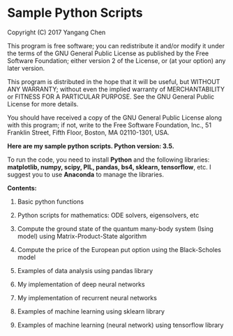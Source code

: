 # Sample Python Scripts

Copyright (C) 2017  Yangang Chen

This program is free software; you can redistribute it and/or
modify it under the terms of the GNU General Public License
as published by the Free Software Foundation; either version 2
of the License, or (at your option) any later version.

This program is distributed in the hope that it will be useful,
but WITHOUT ANY WARRANTY; without even the implied warranty of
MERCHANTABILITY or FITNESS FOR A PARTICULAR PURPOSE.  See the
GNU General Public License for more details.

You should have received a copy of the GNU General Public License
along with this program; if not, write to the Free Software
Foundation, Inc., 51 Franklin Street, Fifth Floor, Boston, MA  02110-1301, USA.

**Here are my sample python scripts. Python version: 3.5.**

To run the code, you need to install **Python** and the following libraries: **matplotlib, numpy, scipy, PIL, pandas, bs4, sklearn, tensorflow**, etc. I suggest you to use **Anaconda** to manage the libraries.

**Contents:**

1. Basic python functions

2. Python scripts for mathematics: ODE solvers, eigensolvers, etc

3. Compute the ground state of the quantum many-body system (Ising model) using Matrix-Product-State algorithm

4. Compute the price of the European put option using the Black-Scholes model

5. Examples of data analysis using pandas library

6. My implementation of deep neural networks

7. My implementation of recurrent neural networks

8. Examples of machine learning using sklearn library

9. Examples of machine learning (neural network) using tensorflow library
